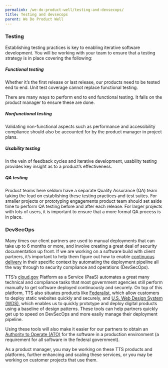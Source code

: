 ```yaml
---
permalink: /we-do-product-well/testing-and-devsecops/
title: Testing and devsecops
parent: We Do Product Well
---
```

### Testing
Establishing testing practices is key to enabling iterative software development. You will be working with your team to ensure that a testing strategy is in place covering the following:

##### Functional testing
Whether it’s the first release or last release, our products need to be tested end to end.  Unit test coverage cannot replace functional testing.  

There are many ways to perform end to end functional testing. It falls on the product manager to ensure these are done.

##### Nonfunctional testing
Validating non-functional aspects such as performance and accessibility compliance should also be accounted for by the product manager in project plans.	

##### Usability testing
In the vein of feedback cycles and iterative development, usability testing provides key insight as to a product’s effectiveness.

##### QA testing
Product teams here seldom have a separate Quality Assurance (QA) team taking the lead on establishing these testing practices and test suites. For smaller projects or prototyping engagements product team should set aside time to perform QA testing before and after each release. For larger projects with lots of users, it is important to ensure that a more formal QA process is in place.

### DevSecOps
Many times our client partners are used to manual deployments that can take up to 6 months or more, and involve creating a great deal of security documentation up front. If we are working on a software build with client partners, it’s important to help them figure out how to enable <a href="/working-in-a-way-that-reflects-our-values/continuous-delivery/" target="_blank">continuous delivery</a> in their specific context by automating the deployment pipeline all the way through to security compliance and operations (DevSecOps).

TTS’s <a href="https://cloud.gov/" target="_blank">cloud.gov</a> Platform as a Service (PaaS) automates a great many technical and compliance tasks that most government agencies still perform manually to get software deployed continuously and securely. On top of this platform, TTS also situates products like <a href="https://federalist.18f.gov/" target="_blank">Federalist</a>, which allow customers to deploy static websites quickly and securely, and <a href="https://standards.usa.gov/" target="_blank">U.S. Web Design System (WDS)</a>, which enables us to quickly prototype and deploy digital products using a baseline of design patterns. These tools can help partners quickly get up to speed on DevSecOps and more easily manage their deployment pipeline.

Using these tools will also make it easier for our partners to obtain an <a href="https://before-you-ship.18f.gov/" target="_blank">Authority to Operate (ATO)</a> for the software in a production environment (a requirement for all software in the federal government).

As a product manager, you may be working on these TTS products and platforms, further enhancing and scaling these services, or you may be working on customer projects that use them.

